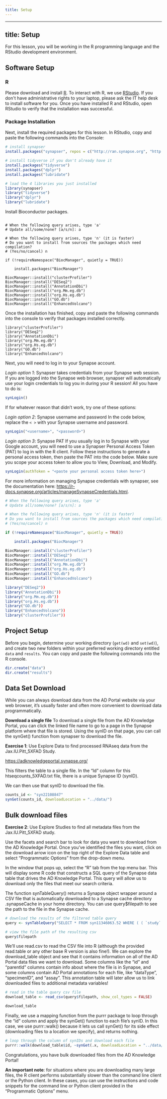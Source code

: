 ```yaml
---
title: Setup
---
```


---
title: Setup
---
For this lesson, you will be working in the R programming language and the 
RStudio development environment.

## Software Setup

### R

Please download and install [R](https://cran.r-project.org/). To interact with 
R, we use [RStudio](https://posit.co/download/rstudio-desktop/). If you don't 
have administrative rights to your laptop, please ask the IT help desk to 
install software for you. Once you have installed R and RStudio, open RStudio to 
verify that the installation was successful.

### Package Installation

Next, install the required packages for this lesson. In RStudio, copy and paste 
the following commands into the Console:

```r
# install synapser
install.packages("synapser", repos = c("http://ran.synapse.org", "http://cran.fhcrc.org"))

# install tidyverse if you don't already have it
install.packages("tidyverse")
install.packages("dplyr")
install.packages("lubridate")

# load the 4 libraries you just installed
library(synapser)
library("tidyverse")
library("dplyr")
library("lubridate")
```

Install Bioconductor packages.

```

# When the following query arises, type 'a'
# Update all/some/none? [a/s/n]: a

# When the following query arises, type 'n' (it is faster)
# Do you want to install from sources the packages which need compilation? 
# (Yes/no/cancel) n

if (!requireNamespace("BiocManager", quietly = TRUE))

    install.packages("BiocManager")

BiocManager::install("clusterProfiler")
BiocManager::install("DESeq2")
BiocManager::install("AnnotationDbi")
BiocManager::install("org.Mm.eg.db")
BiocManager::install("org.Hs.eg.db")
BiocManager::install("GO.db")
BiocManager::install("EnhancedVolcano")
```

Once the installation has finished, copy and paste the following commands into 
the console to verify that packages installed correctly.

```
library("clusterProfiler")
library("DESeq2")
library("AnnotationDbi")
library("org.Mm.eg.db")
library("org.Hs.eg.db")
library("GO.db")
library("EnhancedVolcano")
```

Next, you will need to log in to your Synapse account.

*Login option 1*: Synapser takes credentials from your Synapse web session. If 
you are logged into the Synapse web browser, synapser will automatically use 
your login credentials to log you in during your R session! All you have to do 
is:

```r
synLogin()
```

If for whatever reason that didn’t work, try one of these options:

*Login option 2*: Synapse username and password In the code below, replace the 
`< >` with your Synapse username and password.

```r
synLogin("<username>", "<password>")
```

*Login option 3*: Synapse PAT If you usually log in to Synapse with your Google account, 
you will need to use a Synapser Personal Access Token (PAT) to log in with the R client. 
Follow these instructions to generate a personal access token, then paste the PAT into the 
code below. Make sure you scope your access token to allow you to View, Download, and
Modify.

```r
synLogin(authToken = "<paste your personal access token here>")
```

For more information on managing Synapse credentials with synapser, see
the documentation here: https://r-docs.synapse.org/articles/manageSynapseCredentials.html.

```r
# When the following query arises, type 'a'
# Update all/some/none? [a/s/n]: a

# When the following query arises, type 'n' (it is faster)
# Do you want to install from sources the packages which need compilation? 
# (Yes/no/cancel) n

if (!requireNamespace("BiocManager", quietly = TRUE))

    install.packages("BiocManager")

BiocManager::install("clusterProfiler")
BiocManager::install("DESeq2")
BiocManager::install("AnnotationDbi")
BiocManager::install("org.Mm.eg.db")
BiocManager::install("org.Hs.eg.db")
BiocManager::install("GO.db")
BiocManager::install("EnhancedVolcano")
```
```r
library("DESeq2"))
library("AnnotationDbi"))
library("org.Mm.eg.db"))
library("org.Hs.eg.db"))
library("GO.db"))
library("EnhancedVolcano"))
library("clusterProfiler"))
```

## Project Setup

Before you begin, determine your working directory (`get(wd)` and `set(wd)`), and 
create two new folders within your preferred working directory entitled `data`
and `results`. You can copy and paste the following commands into the R console.

```r
dir.create("data")
dir.create("results")
```

## Data Set Download

While you can always download data from the AD Portal website via your web browser, it’s 
usually faster and often more convenient to download data programmatically.

**Download a single file** 
To download a single file from the AD Knowledge
Portal, you can click the linked file name to go to a page in the
Synapse platform where that file is stored. Using the synID on that
page, you can call the synGet() function from synapser to download the
file.

**Exercise 1**: Use Explore Data to find processed RNAseq data from the
Jax.IU.Pitt_5XFAD Study. 

https://adknowledgeportal.synapse.org/


This filters the table to a single file. In the
“Id” column for this htseqcounts_5XFAD.txt file, there is a unique
Synapse ID (synID).

We can then use that synID to download the file.

```r
counts_id <- "syn22108847"
synGet(counts_id, downloadLocation = "../data/")
```

## Bulk download files

**Exercise 2**: Use Explore Studies to find all metadata
files from the Jax.IU.Pitt_5XFAD study.

Use the facets and search bar to
look for data you want to download from the AD Knowledge Portal. Once
you’ve identified the files you want, click on the download arrow icon
on the top right of the Explore Data table and select “Programmatic
Options” from the drop-down menu.

In the window that pops up, select the “R” tab from the top menu bar.
This will display some R code that constructs a SQL query of the Synapse
data table that drives the AD Knowledge Portal. This query will allow us
to download only the files that meet our search criteria.

The function synTableQuery() returns a Synapse object wrapper around a
CSV file that is automatically downloaded to a Synapse cache directory
.synapseCache in your home directory. You can use query\$filepath to see
the path to the file in the Synapse cache.

```r
# download the results of the filtered table query
query <- synTableQuery("SELECT * FROM syn11346063.52 WHERE ( ( `study` HAS ( 'Jax.IU.Pitt_5XFAD' ) ) AND ( `resourceType` = 'metadata' ) )")

# view the file path of the resulting csv
query$filepath
```

We’ll use read.csv to read the CSV file into R (although the provided
read.table or any other base R version is also fine!). We can explore
the download_table object and see that it contains information on all of
the AD Portal data files we want to download. Some columns like the “id”
and “parentId” columns contain info about where the file is in Synapse,
and some columns contain AD Portal annotations for each file, like
“dataType”, “specimenID”, and “assay”. This annotation table will later
allow us to link downloaded files to additional metadata variables!

```r
# read in the table query csv file
download_table <- read_csv(query$filepath, show_col_types = FALSE)

download_table
```

Finally, we use a mapping function from the purrr package to loop
through the “id” column and apply the synGet() function to each file’s
synID. In this case, we use purrr::walk() because it lets us call
synGet() for its side effect (downloading files to a location we
specify), and returns nothing.

```r
# loop through the column of synIDs and download each file
purrr::walk(download_table$id, ~synGet(.x, downloadLocation = "../data/"))
```

Congratulations, you have bulk downloaded files from the AD Knowledge
Portal!

**An important note**: for situations where you are downloading many large
files, the R client performs substantially slower than the command line
client or the Python client. In these cases, you can use the
instructions and code snippets for the command line or Python client
provided in the “Programmatic Options” menu.